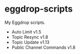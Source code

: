 # eggdrop-scripts
My Eggdrop scripts.

- Auto Limit v1.5
- Topic Resync v1.8
- Topic Update v1.13
- Public Channel Commands v1.8
